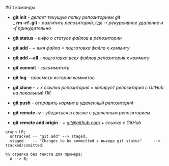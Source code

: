 #Git команды<br>
* **git init** - _делает текущую папку репозиторием git_<br>
_ **rm -rf .git** - _разгитить репозиторий, где -r рекурсивное удаление и -f принудительно_ <br>

* **git status** - _инфо о статусе файлов в репозитории_ <br>

* **git add** - _+ имя файла = подготовка файла к коммиту_ <br>

* **git add --all** - _подготовка всех файлов репозитория к коммиту_ <br>

* **git commit** - _закоммитить_ <br>

* **git log** - _просмотр истории коммитов_ <br>

* **git clone** - _+ x ссылка репозитория = копирует репозитория с GitHub на локальный ПК_ <br>

* **git push** - _отправить кормит в удаленный репозиторий_ <br>

* **git remote -v** - _убедиться в связке с удаленным репозиторием_ <br>

* **git remote add origin** - _+ git@github.com + ссылка с GitHub_ <br>

```mermaid
graph LR;
  untracked -- "git add" --> staged;
  staged    -- "Changes to be committed в выводе git status"     --> tracked/comitted;

%% стрелка без текста для примера: 
  A --> B;
``` 